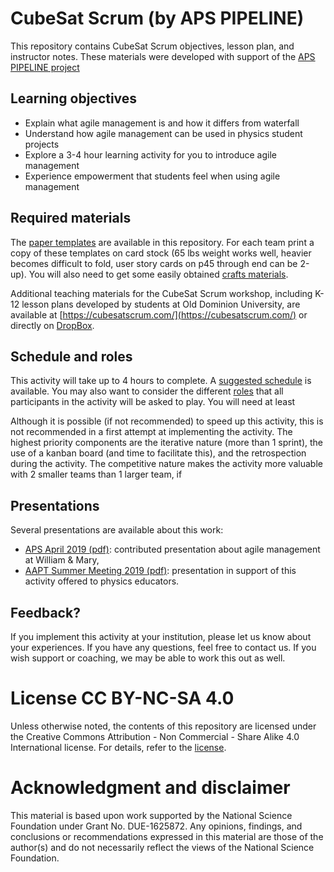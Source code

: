 # CubeSat Scrum (by APS PIPELINE)
This repository contains CubeSat Scrum objectives, lesson plan, and instructor notes. These materials were developed with support of the [APS PIPELINE project](https://www.aps.org/programs/education/innovation/pipeline/)

## Learning objectives
- Explain what agile management is and how it differs from waterfall
- Understand how agile management can be used in physics student projects
- Explore a 3-4 hour learning activity for you to introduce agile management
- Experience empowerment that students feel when using agile management

## Required materials
The [paper templates](STEM%20Paper%20CubeSat%20Templates%20Jan%202018.pdf) are available in this repository. For each team print a copy of these templates on card stock (65 lbs weight works well, heavier becomes difficult to fold, user story cards on p45 through end can be 2-up). You will also need to get some easily obtained [crafts materials](Materials.md).

Additional teaching materials for the CubeSat Scrum workshop, including K-12 lesson plans developed by students at Old Dominion University, are available at [https://cubesatscrum.com/](https://cubesatscrum.com/) or directly on [DropBox](https://www.dropbox.com/sh/89eganxbdqvd47i/AAAYeD80DNVO_c1XdfdsbYWxa?dl=0).

## Schedule and roles
This activity will take up to 4 hours to complete. A [suggested schedule](Schedule.md) is available. You may also want to consider the different [roles](Roles.md) that all participants in the activity will be asked to play. You will need at least 

Although it is possible (if not recommended) to speed up this activity, this is not recommended in a first attempt at implementing the activity. The highest priority components are the iterative nature (more than 1 sprint), the use of a kanban board (and time to facilitate this), and the retrospection during the activity. The competitive nature makes the activity more valuable with 2 smaller teams than 1 larger team, if 

## Presentations
Several presentations are available about this work:
- [APS April 2019 (pdf)](Presentations/APS%20April%202019%20-%20Agile%20Project%20Management%20in%20Scalable%20Team-Based%20Senior%20Capstone%20Design%20Experiences.pdf): contributed presentation about agile management at William & Mary,
- [AAPT Summer Meeting 2019 (pdf)](Presentations/AAPT%20Summer%20Meeting%202019%20-%20Agile%20Project%20Management%20and%20Business%20Skills%20for%20Innovation.pdf): presentation in support of this activity offered to physics educators.

## Feedback?
If you implement this activity at your institution, please let us know about your experiences. If you have any questions, feel free to contact us. If you wish support or coaching, we may be able to work this out as well.

# License CC BY-NC-SA 4.0
Unless otherwise noted, the contents of this repository are licensed under the Creative Commons Attribution - Non Commercial - Share Alike 4.0 International license. For details, refer to the [license](LICENSE.md).

# Acknowledgment and disclaimer
This material is based upon work supported by the National Science Foundation under Grant No. DUE-1625872. Any opinions, findings, and conclusions or recommendations expressed in this material are those of the author(s) and do not necessarily reflect the views of the National Science Foundation.
